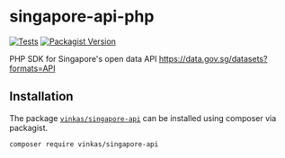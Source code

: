 # singapore-api-php

[![Tests](https://github.com/vinkashq/singapore-api-php/actions/workflows/tests.yml/badge.svg)](https://github.com/vinkashq/singapore-api-php/actions/workflows/tests.yml) [![Packagist Version](https://img.shields.io/packagist/v/vinkas/singapore-api?logo=packagist&logoColor=000000&label=version&labelColor=d9e0f3&color=f28d1a)](https://packagist.org/packages/vinkas/singapore-api)

PHP SDK for Singapore's open data API https://data.gov.sg/datasets?formats=API

## Installation

The package [`vinkas/singapore-api`](https://packagist.org/packages/vinkas/singapore-api) can be installed using composer via packagist.

```
composer require vinkas/singapore-api
```
